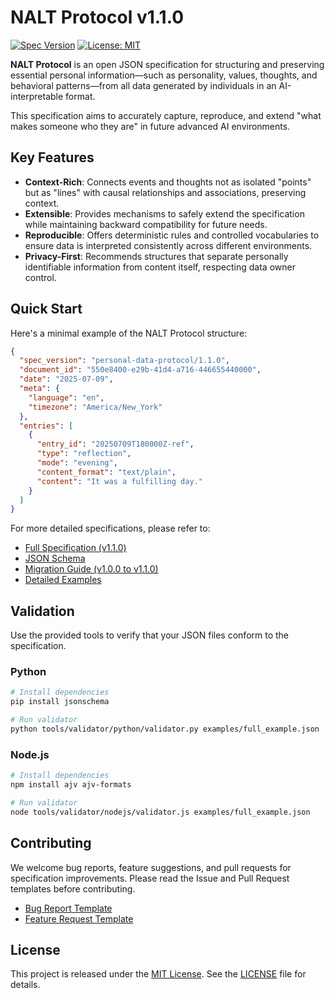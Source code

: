 # NALT Protocol v1.1.0

[![Spec Version](https://img.shields.io/badge/spec-v1.1.0-blue.svg)](spec/v1.1.0.md)
[![License: MIT](https://img.shields.io/badge/License-MIT-yellow.svg)](LICENSE)

**NALT Protocol** is an open JSON specification for structuring and preserving essential personal information—such as personality, values, thoughts, and behavioral patterns—from all data generated by individuals in an AI-interpretable format.

This specification aims to accurately capture, reproduce, and extend "what makes someone who they are" in future advanced AI environments.

## Key Features

* **Context-Rich**: Connects events and thoughts not as isolated "points" but as "lines" with causal relationships and associations, preserving context.
* **Extensible**: Provides mechanisms to safely extend the specification while maintaining backward compatibility for future needs.
* **Reproducible**: Offers deterministic rules and controlled vocabularies to ensure data is interpreted consistently across different environments.
* **Privacy-First**: Recommends structures that separate personally identifiable information from content itself, respecting data owner control.

## Quick Start

Here's a minimal example of the NALT Protocol structure:

```json
{
  "spec_version": "personal-data-protocol/1.1.0",
  "document_id": "550e8400-e29b-41d4-a716-446655440000",
  "date": "2025-07-09",
  "meta": {
    "language": "en",
    "timezone": "America/New_York"
  },
  "entries": [
    {
      "entry_id": "20250709T180000Z-ref",
      "type": "reflection",
      "mode": "evening",
      "content_format": "text/plain",
      "content": "It was a fulfilling day."
    }
  ]
}
```

For more detailed specifications, please refer to:

* [Full Specification (v1.1.0)](spec/v1.1.0.md)
* [JSON Schema](schema/v1.1.0/schema.json)
* [Migration Guide (v1.0.0 to v1.1.0)](MIGRATION_v1.0.0_to_v1.1.0.md)
* [Detailed Examples](examples/full_example.json)

## Validation

Use the provided tools to verify that your JSON files conform to the specification.

### Python

```bash
# Install dependencies
pip install jsonschema

# Run validator
python tools/validator/python/validator.py examples/full_example.json
```

### Node.js

```bash
# Install dependencies
npm install ajv ajv-formats

# Run validator
node tools/validator/nodejs/validator.js examples/full_example.json
```

## Contributing

We welcome bug reports, feature suggestions, and pull requests for specification improvements. Please read the Issue and Pull Request templates before contributing.

* [Bug Report Template](.github/ISSUE_TEMPLATE/bug_report.md)
* [Feature Request Template](.github/ISSUE_TEMPLATE/feature_request.md)

## License

This project is released under the [MIT License](LICENSE).
See the [LICENSE](LICENSE) file for details.